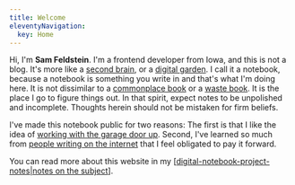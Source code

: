 ```yaml
---
title: Welcome
eleventyNavigation:
  key: Home
---
```


Hi, I'm **Sam Feldstein**. I'm a frontend developer from Iowa, and this is not a blog. It's more like a [second brain](https://www.buildingasecondbrain.com), or a [digital garden](https://maggieappleton.com/garden-history?ref=ideasurg.pub). I call it a notebook, because a notebook is something you write in and that's what I'm doing here. It is not dissimilar to a [commonplace book](https://en.wikipedia.org/wiki/Commonplace_book) or a [waste book](https://en.wikipedia.org/wiki/Waste_book). It is the place I go to figure things out. In that spirit, expect notes to be unpolished and incomplete. Thoughts herein should not be mistaken for firm beliefs.

I've made this notebook public for two reasons: The first is that I like the idea of [working with the garage door up](https://notes.andymatuschak.org/zCMhncA1iSE74MKKYQS5PBZ). Second, I've learned so much from [people writing on the internet](https://samfeldstein.xyz/blogroll/) that I feel obligated to pay it forward.

You can read more about this website in my [[digital-notebook-project-notes|notes on the subject]].

[//begin]: # "Autogenerated link references for markdown compatibility"
[digital-notebook-project-notes|notes on the subject]: notes/digital-notebook-project-notes "Digital Notebook - Project Notes"
[//end]: # "Autogenerated link references"